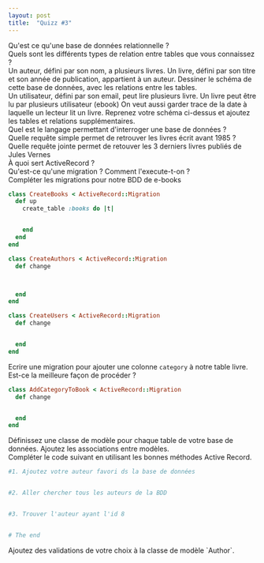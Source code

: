 ```yaml
---
layout: post
title:  "Quizz #3"
---
```


<div class="question">
  Qu'est ce qu'une base de données relationnelle ?
<div>

<div class="answer big"></div>

<div class="question">
  Quels sont les différents types de relation entre tables que vous connaissez ?
<div>

<div class="answer big"></div>


<div class="question">
  Un auteur, défini par son nom, a plusieurs livres. Un livre, défini par son titre et son année de publication, appartient à un auteur. Dessiner le schéma de cette base de données, avec les relations entre les tables.
</div>

<div class="answer big">

</div>



<div class="question">
  Un utilisateur, défini par son email, peut lire plusieurs livre. Un livre peut être lu par plusieurs utilisateur (ebook) On veut aussi garder trace de la date à laquelle un lecteur lit un livre. Reprenez votre schéma ci-dessus et ajoutez les tables et relations supplémentaires.
</div>

<div class="answer big">

</div>

<div class="question">
  Quel est le langage permettant d'interroger une base de données ?
</div>

<div class="answer"></div>

<div class="question">
  Quelle requête simple permet de retrouver les livres écrit avant 1985 ?
</div>

<div class="answer">

</div>

<div class="question">
  Quelle requête jointe permet de retouver les 3 derniers livres publiés de Jules Vernes
</div>

<div class="answer"></div>




<div class="question">
  À quoi sert ActiveRecord ?
</div>

<div class="answer">

</div>

<div class="question">
  Qu'est-ce qu'une migration ? Comment l'execute-t-on ?
</div>

<div class="answer">

</div>

<div class="question">
  Compléter les migrations pour notre BDD de e-books
</div>

```ruby
class CreateBooks < ActiveRecord::Migration
  def up
    create_table :books do |t|


    end
  end
end
```

```ruby
class CreateAuthors < ActiveRecord::Migration
  def change



  end
end
```

```ruby
class CreateUsers < ActiveRecord::Migration
  def change


  end
end
```
<div style="page-break-after:always;"></div>

<div class="question">
  Ecrire une migration pour ajouter une colonne <code>category</code> à notre table livre.
  Est-ce la meilleure façon de procéder ?
</div>

```ruby
class AddCategoryToBook < ActiveRecord::Migration
  def change


  end
end
```


<div class="question">
  Définissez une classe de modèle pour chaque table de votre base de données.
  Ajoutez les associations entre modèles.
</div>

<div class="answer big"></div>


<div class="question">
  Compléter le code suivant en utilisant les bonnes méthodes Active Record.
</div>

```ruby
#1. Ajoutez votre auteur favori ds la base de données


#2. Aller chercher tous les auteurs de la BDD


#3. Trouver l'auteur ayant l'id 8


# The end
```


<div class="question">
  Ajoutez des validations de votre choix à la classe de modèle `Author`.
</div>

<div class="answer big">

</div>
